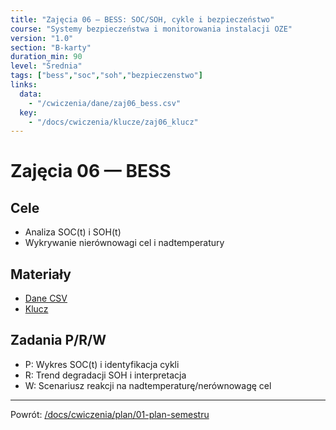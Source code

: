 ```yaml
---
title: "Zajęcia 06 — BESS: SOC/SOH, cykle i bezpieczeństwo"
course: "Systemy bezpieczeństwa i monitorowania instalacji OZE"
version: "1.0"
section: "B-karty"
duration_min: 90
level: "Średnia"
tags: ["bess","soc","soh","bezpieczenstwo"]
links:
  data:
    - "/cwiczenia/dane/zaj06_bess.csv"
  key:
    - "/docs/cwiczenia/klucze/zaj06_klucz"
---
```


# Zajęcia 06 — BESS

## Cele
- Analiza SOC(t) i SOH(t)
- Wykrywanie nierównowagi cel i nadtemperatury

## Materiały
- [Dane CSV](/cwiczenia/dane/zaj06_bess.csv)
- [Klucz](/docs/cwiczenia/klucze/zaj06_klucz)

## Zadania P/R/W
- P: Wykres SOC(t) i identyfikacja cykli
- R: Trend degradacji SOH i interpretacja
- W: Scenariusz reakcji na nadtemperaturę/nerównowagę cel

---
Powrót: [/docs/cwiczenia/plan/01-plan-semestru](/docs/cwiczenia/plan/01-plan-semestru)

